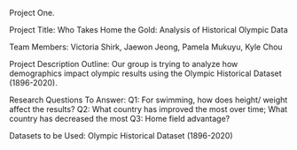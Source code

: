 Project One.

Project Title: Who Takes Home the Gold: Analysis of Historical Olympic Data


Team Members:
Victoria Shirk, Jaewon Jeong, Pamela Mukuyu, Kyle Chou


Project Description Outline:
Our group is trying to analyze how demographics impact olympic results using the Olympic Historical Dataset (1896-2020).


Research Questions To Answer:
Q1: For swimming, how does height/ weight affect the results?
Q2: What country has improved the most over time; What country has decreased the most
Q3: Home field advantage?


Datasets to be Used:
Olympic Historical Dataset (1896-2020)